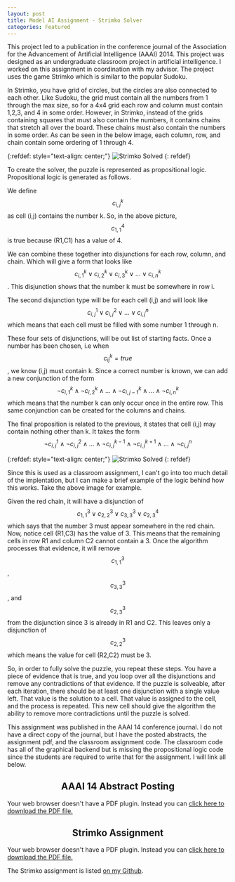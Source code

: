 ```yaml
---
layout: post
title: Model AI Assignment - Strimko Solver
categories: Featured
---
```


This project led to a publication in the conference journal of the Association for the Advancement of Artificial Intelligence (AAAI) 2014. This project was designed as an undergraduate classroom project in artificial intelligence. I worked on this assignment in coordination with my advisor. The project uses the game Strimko which is similar to the popular Sudoku.

In Strimko, you have grid of circles, but the circles are also connected to each other. Like Sudoku, the grid must contain all the numbers from 1 through the max size, so for a 4x4 grid each row and column must contain 1,2,3, and 4 in some order. However, in Strimko, instead of the grids containing squares that must also contain the numbers, it contains chains that stretch all over the board. These chains must also contain the numbers in some order. As can be seen in the below image, each column, row, and chain contain some ordering of 1 through 4.

{:refdef: style="text-align: center;"}
![Strimko Solved]({{"/images/strimko/strimko_solved.png"}})
{: refdef}

To create the solver, the puzzle is represented as propositional logic. Propositional logic is generated as follows.

We define $$c_{i,j}^k$$ as cell (i,j) contains the number k. So, in the above picture, $$c_{1,1}^4$$ is true because (R1,C1) has a value of 4.

We can combine these together into disjunctions for each row, column, and chain. Which will give a form that looks like $$c_{i,1}^{k} \lor c_{i,2}^{k} \lor c_{i,3}^{k} \lor ... \lor c_{i,n}^{k}$$. This disjunction shows that the number k must be somewhere in row i.

The second disjunction type will be for each cell (i,j) and will look like $$c_{i,j}^{1} \lor c_{i,j}^{2} \lor ... \lor c_{i,j}^{n}$$ which means that each cell must be filled with some number 1 through n.

These four sets of disjunctions, will be out list of starting facts. Once a number has been chosen, i.e when $$c_{ij}^{k} = true$$, we know (i,j) must contain k. Since a correct number is known, we can add a new conjunction of the form $$\neg c_{i,1}^{k} \land \neg c_{i,2}^{k} \land ... \land \neg c_{i,j-1}^{k} \land ... \land \neg c_{i,n}^{k} $$ which means that the number k can only occur once in the entire row. This same conjunction can be created for the columns and chains.

The final proposition is related to the previous, it states that cell (i,j) may contain nothing other than k. It takes the form $$\neg c_{i,j}^{1} \land \neg c_{i,j}^{2} \land ... \land \neg c_{i,j}^{k-1} \land \neg c_{i,j}^{k+1} \land ... \land \neg c_{i,j}^{n}$$

{:refdef: style="text-align: center;"}
![Strimko Solved]({{"/images/strimko/strimko_unsolved.png"}})
{: refdef}

Since this is used as a classroom assignment, I can't go into too much detail of the implentation, but I can make a brief example of the logic behind how this works. Take the above image for example. 

Given the red chain, it will have a disjunction of $$c_{1,1}^{3} \lor c_{2,2}^{3} \lor c_{3,3}^{3} \lor c_{2,3}^{4}$$ which says that the number 3 must appear somewhere in the red chain. Now, notice cell (R1,C3) has the value of 3. This means that the remaining cells in row R1 and column C2 cannot contain a 3. Once the algorithm processes that evidence, it will remove $$c_{1,1}^{3}$$, $$c_{3,3}^{3}$$, and $$c_{2,3}^{3}$$ from the disjunction since 3 is already in R1 and C2. This leaves only a disjunction of $$c_{2,2}^{3}$$ which means the value for cell (R2,C2) must be 3.

So, in order to fully solve the puzzle, you repeat these steps. You have a piece of evidence that is true, and you loop over all the disjunctions and remove any contradictions of that evidence. If the puzzle is solveable, after each iteration, there should be at least one disjunction with a single value left. That value is the solution to a cell. That value is assigned to the cell, and the process is repeated. This new cell should give the algorithm the ability to remove more contradictions until the puzzle is solved.

This assignment was published in the AAAI 14 conference journal. I do not have a direct copy of the journal, but I have the posted abstracts, the assignment pdf, and the classroom assignment code. The classroom code has all of the graphical backend but is missing the propositional logic code since the students are required to write that for the assignment. I will link all below.

<center><h2>AAAI 14 Abstract Posting</h2></center>
<object data="/papers/model_ai_abstracts.pdf" type="application/pdf" width="100%" height="750">
  Your web browser doesn't have a PDF plugin. Instead you can <a href="/papers/model_ai_abstracts.pdf">click here to download the PDF file.</a>
</object>

<center><h2>Strimko Assignment</h2></center>
<object data="/papers/strimko_desc.pdf" type="application/pdf" width="100%" height="750">
  Your web browser doesn't have a PDF plugin. Instead you can <a href="/papers/strimko_desc.pdf">click here to download the PDF file.</a>
</object>

The Strimko assignment is listed [on my Github](https://github.com/DL-Thompson/Strimko-Solver).